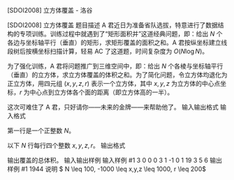 



[SDOI2008] 立方体覆盖 - 洛谷














[SDOI2008] 立方体覆盖
题目描述
A 君近日为准备省队选拔，特意进行了数据结构的专项训练。训练过程中就遇到了“矩形面积并”这道经典问题，即：给出 $N$ 个各边与坐标轴平行（垂直）的矩形，求矩形覆盖的面积之和。A 君按纵坐标建立线段树后按横坐标扫描计算，轻易 AC 了这道题，时间复杂度为 $O(N\log N)$。

为了强化训练，A 君将问题推广到三维空间中，即：给出 $N$ 个各棱与坐标轴平行（垂直）的立方体，求立方体覆盖的体积之和。为了简化问题，令立方体均退化为正立方体，用四元组 $(x, y, z, r)$ 表示一个立方体，其中 $x, y, z$ 为立方体的中心点坐标，$r$ 为中心点到立方体各个面的距离（即立方体高的一半）。

这次可难住了 A 君，只好请你——未来的金牌——来帮助他了。
输入输出格式
输入格式

第一行是一个正整数 $N$。

以下 $N$ 行每行四个整数 $x, y, z, r$。
输出格式

输出覆盖的总体积。
输入输出样例
输入样例 #1
3
0 0 0 3
1 -1 0 1
19 3 5 6
输出样例 #1
1944
说明
$ N \leq 100, -1000 \leq x,y,z \leq 1000, r \leq 200$







